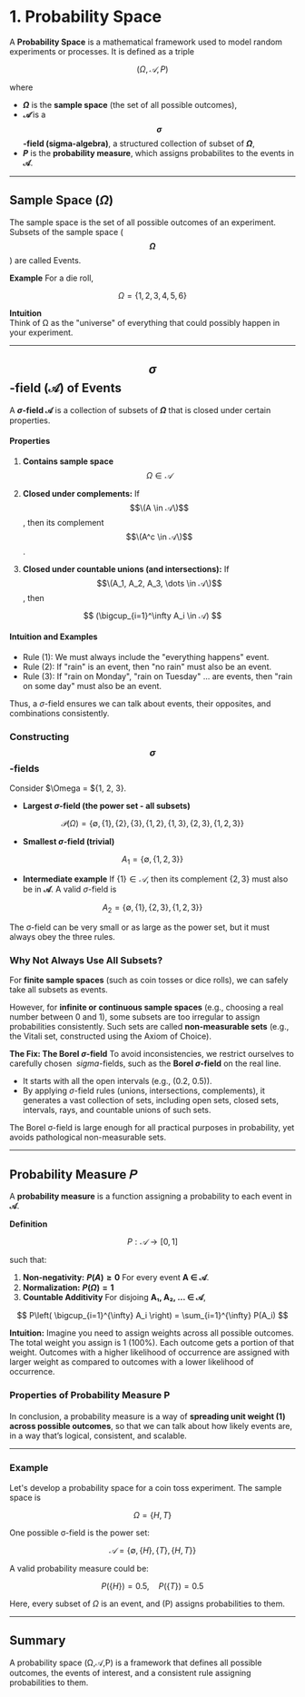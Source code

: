 # 1. Probability Space
A **Probability Space** is a mathematical framework used to model random experiments or processes. It is defined as a triple

$$
(\Omega, 𝒜, P)
$$

where  
- **$\Omega$** is the **sample space** (the set of all possible outcomes),  
- **$𝒜$** is a **$$\sigma$$-field (sigma-algebra)**, a structured collection of subset of **$\Omega$**,  
- **$P$** is the **probability measure**, which assigns probabilites to the events in **𝒜**. 

---
## Sample Space ($\Omega$)
The sample space is the set of all possible outcomes of an experiment. Subsets of the sample space (**$$\Omega$$**) are called Events.

**Example**
For a die roll,

$$
\Omega = \lbrace 1, 2, 3, 4, 5, 6 \rbrace
$$

**Intuition**  
Think of Ω as the "universe" of everything that could possibly happen in your experiment.

---

## $$\sigma$$-field (𝒜) of Events
A **$\sigma$-field 𝒜** is a collection of subsets of **$\Omega$** that is closed under certain properties.

#### Properties
1. **Contains sample space** $$\Omega \in 𝒜$$
3. **Closed under complements:** If $$\(A \in 𝒜\)$$, then its complement $$\(A^c \in 𝒜\)$$.
   

4. **Closed under countable unions (and intersections):** If $$\(A_1, A_2, A_3, \dots \in 𝒜\)$$, then

$$
(\bigcup_{i=1}^\infty A_i \in 𝒜)
$$  

#### Intuition and Examples
- Rule (1): We must always include the "everything happens" event.
- Rule (2): If "rain" is an event, then "no rain" must also be an event.
- Rule (3): If "rain on Monday", "rain on Tuesday" ... are events, then "rain on some day" must also be an event.

Thus, a $\sigma$-field ensures we can talk about events, their opposites, and combinations consistently. 

### Constructing $$\sigma$$-fields
Consider $\Omega = ${1, 2, 3}. 
- **Largest $\sigma$-field (the power set - all subsets)**
  
$$
𝒫(Ω)=\lbrace ∅, \lbrace1\rbrace, \lbrace2\rbrace, \lbrace3\rbrace, \lbrace1,2\rbrace, \lbrace1,3\rbrace, \lbrace2,3\rbrace, \lbrace1,2,3\rbrace \rbrace
$$

- **Smallest $\sigma$-field (trivial)**

$$
A_1 ​= \lbrace ∅,\lbrace1,2,3\rbrace \rbrace
$$

-  **Intermediate example** If $\lbrace 1 \rbrace \in 𝒜$, then its complement  $\lbrace 2, 3 \rbrace$ must also be in **𝒜**. A valid $\sigma$-field is

$$
A_2​ = \lbrace ∅, \lbrace 1 \rbrace, \lbrace 2,3 \rbrace, \lbrace 1,2,3 \rbrace \rbrace
$$

The σ-field can be very small or as large as the power set, but it must always obey the three rules.

### Why Not Always Use All Subsets?
For **finite sample spaces** (such as coin tosses or dice rolls), we can safely take all subsets as events.

However, for **infinite or continuous sample spaces** (e.g., choosing a real number between 0 and 1), some subsets are too irregular to assign probabilities consistently. Such sets are called **non-measurable sets** (e.g., the Vitali set, constructed using the Axiom of Choice).

**The Fix: The Borel $\sigma$-field**
To avoid inconsistencies, we restrict ourselves to carefully chosen $\ sigma$-fields, such as the **Borel $\sigma$-field** on the real line.

- It starts with all the open intervals (e.g., (0.2, 0.5)).
- By applying $\sigma$-field rules (unions, intersections, complements), it generates a vast collection of sets, including open sets, closed sets, intervals, rays, and countable unions of such sets.
   
The Borel σ-field is large enough for all practical purposes in probability, yet avoids pathological non-measurable sets.

---

## Probability Measure 𝑃
A **probability measure** is a function assigning a probability to each event in **𝒜**.

**Definition**

$$
P: 𝒜 \to [0,1]
$$

such that:
1. **Non-negativity:** **$P(A) \geq 0$** For every event **A ∈ 𝒜**.
2. **Normalization:** **$P(\Omega) = 1$**
3. **Countable Additivity** For disjoing **A₁, A₂, … ∈ 𝒜**,

$$
P\left( \bigcup_{i=1}^{\infty} A_i \right) 
= \sum_{i=1}^{\infty} P(A_i)
$$


**Intuition:** Imagine you need to assign weights across all possible outcomes. The total weight you assign is 1 (100%). Each outcome gets a portion of that weight. Outcomes with a higher likelihood of occurrence are assigned with larger weight as compared to outcomes with a lower likelihood of occurrence. 


### Properties of Probability Measure P

#### 

In conclusion, a probability measure is a way of **spreading unit weight (1) across possible outcomes**, so that we can talk about how likely events are, in a way that’s logical, consistent, and scalable.

---

### Example

Let's develop a probability space for a coin toss experiment. The sample space is

$$
\Omega = \lbrace H, T \rbrace
$$

One possible σ-field is the power set:  

$$
𝒜 = \lbrace \emptyset, \lbrace H \rbrace, \lbrace T \rbrace, \lbrace H,T \rbrace \rbrace
$$

A valid probability measure could be:  

$$
P( \lbrace H \rbrace) = 0.5, \quad P( \lbrace T \rbrace) = 0.5
$$

Here, every subset of $\Omega$ is an event, and \(P\) assigns probabilities to them.

---

## Summary

A probability space (Ω,𝒜,P) is a framework that defines all possible outcomes, the events of interest, and a consistent rule assigning probabilities to them.

